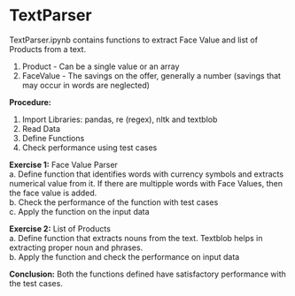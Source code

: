 # TextParser

TextParser.ipynb contains functions to extract Face Value and list of Products from a text. 

1. Product - Can be a single value or an array
2. FaceValue - The savings on the offer, generally a number (savings that may occur in words are neglected)

**Procedure:**
1. Import Libraries: pandas, re (regex), nltk and textblob
2. Read Data
3. Define Functions
4. Check performance using test cases

**Exercise 1:** Face Value Parser <br>
a. Define function that identifies words with currency symbols and extracts numerical value from it. If there are multipple words with Face Values, then the face value is added. <br>
b. Check the performance of the function with test cases<br>
c. Apply the function on the input data<br>

**Exercise 2:** List of Products<br>
a. Define function that extracts nouns from the text. Textblob helps in extracting proper noun and phrases.<br>
b. Apply the function and check the performance on input data<br>

**Conclusion:** Both the functions defined have satisfactory performance with the test cases.<br>